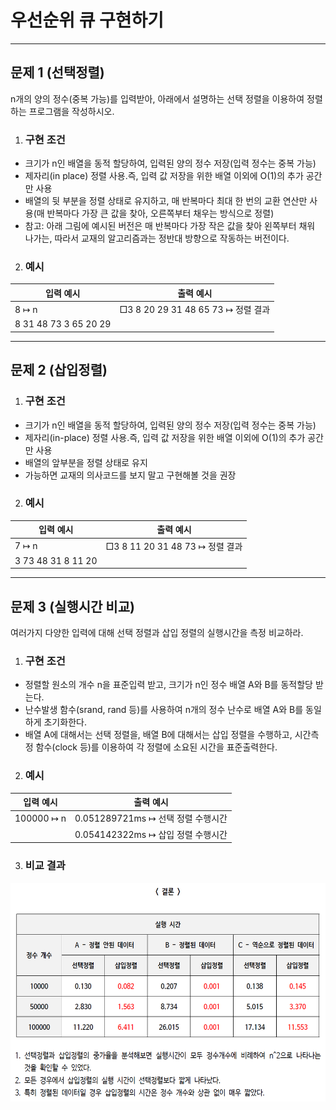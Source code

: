 <h1><strong >우선순위 큐 구현하기</strong></h1>
<hr>

## 문제 1 (선택정렬) 
n개의 양의 정수(중복 가능)를 입력받아, 아래에서 설명하는 선택 정렬을 이용하여 정렬하는 프로그램을 작성하시오.

1. ### 구현 조건
- 크기가 n인 배열을 동적 할당하여, 입력된 양의 정수 저장(입력 정수는 중복 가능)
- 제자리(in place) 정렬 사용.즉, 입력 값 저장을 위한 배열 이외에 O(1)의 추가 공간만 사용
- 배열의 뒷 부분을 정렬 상태로 유지하고, 매 반복마다 최대 한 번의 교환 연산만 사용(매 반복마다 가장 큰 값을 찾아, 오른쪽부터 채우는 방식으로 정렬)
- 참고: 아래 그림에 예시된 버전은 매 반복마다 가장 작은 값을 찾아 왼쪽부터 채워 나가는, 따라서 교재의 알고리즘과는 정반대 방향으로 작동하는 버전이다.

2. ### 예시

|입력 예시| 출력 예시|
|---|---|
|8 ↦ n|□3 8 20 29 31 48 65 73 ↦ 정렬 결과|
|8 31 48 73 3 65 20 29| |

---

## 문제 2 (삽입정렬)

1. ### 구현 조건
- 크기가 n인 배열을 동적 할당하여, 입력된 양의 정수 저장(입력 정수는 중복 가능)
- 제자리(in-place) 정렬 사용.즉, 입력 값 저장을 위한 배열 이외에 O(1)의 추가 공간만 사용
- 배열의 앞부분을 정렬 상태로 유지
- 가능하면 교재의 의사코드를 보지 말고 구현해볼 것을 권장

2. ### 예시

|입력 예시| 출력 예시|
|---|---|
|7 ↦ n|□3 8 11 20 31 48 73 ↦ 정렬 결과|
|3 73 48 31 8 11 20| |

---

## 문제 3 (실행시간 비교)
여러가지 다양한 입력에 대해 선택 정렬과 삽입 정렬의 실행시간을 측정 비교하라.

1. ### 구현 조건
- 정렬할 원소의 개수 n을 표준입력 받고, 크기가 n인 정수 배열 A와 B를 동적할당 받는다.
- 난수발생 함수(srand, rand 등)를 사용하여 n개의 정수 난수로 배열 A와 B를 동일하게 초기화한다.
- 배열 A에 대해서는 선택 정렬을, 배열 B에 대해서는 삽입 정렬을 수행하고, 시간측정 함수(clock 등)를 이용하여 각 정렬에 소요된 시간을 표준출력한다.

2. ### 예시

|입력 예시| 출력 예시|
|---|---|
|100000 ↦ n|0.051289721ms ↦ 선택 정렬 수행시간|
| |0.054142322ms ↦ 삽입 정렬 수행시간|

3. ### 비교 결과
<img src="../Reference_img/g3.png" width='600' height='350'>
